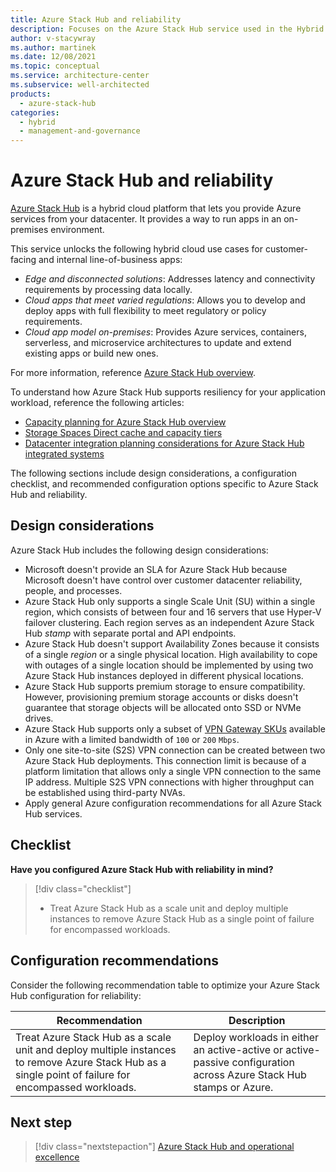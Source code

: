 ```yaml
---
title: Azure Stack Hub and reliability
description: Focuses on the Azure Stack Hub service used in the Hybrid solution to provide best-practice, configuration recommendations, and design considerations related to Reliability.
author: v-stacywray
ms.author: martinek
ms.date: 12/08/2021
ms.topic: conceptual
ms.service: architecture-center
ms.subservice: well-architected
products:
  - azure-stack-hub
categories:
  - hybrid
  - management-and-governance
---
```


# Azure Stack Hub and reliability

[Azure Stack Hub](/azure-stack/operator/?view=azs-2102&preserve-view=true) is a hybrid cloud platform that lets you provide Azure services from your datacenter. It provides a way to run apps in an on-premises environment.

This service unlocks the following hybrid cloud use cases for customer-facing and internal line-of-business apps:

- *Edge and disconnected solutions*: Addresses latency and connectivity requirements by processing data locally.
- *Cloud apps that meet varied regulations*: Allows you to develop and deploy apps with full flexibility to meet regulatory or policy requirements.
- *Cloud app model on-premises*: Provides Azure services, containers, serverless, and microservice architectures to update and extend existing apps or build new ones.

For more information, reference [Azure Stack Hub overview](/azure-stack/operator/azure-stack-overview?view=azs-2102&preserve-view=true).

To understand how Azure Stack Hub supports resiliency for your application workload, reference the following articles:

- [Capacity planning for Azure Stack Hub overview](/azure-stack/operator/azure-stack-capacity-planning-overview?view=azs-2102&preserve-view=true)
- [Storage Spaces Direct cache and capacity tiers](/azure-stack/operator/azure-stack-capacity-planning-storage?view=azs-2102#storage-spaces-direct-cache-and-capacity-tiers&preserve-view=true)
- [Datacenter integration planning considerations for Azure Stack Hub integrated systems](/azure-stack/operator/azure-stack-datacenter-integration?view=azs-2102&preserve-view=true)

The following sections include design considerations, a configuration checklist, and recommended configuration options specific to Azure Stack Hub and reliability.

## Design considerations

Azure Stack Hub includes the following design considerations:

- Microsoft doesn't provide an SLA for Azure Stack Hub because Microsoft doesn't have control over customer datacenter reliability, people, and processes.
- Azure Stack Hub only supports a single Scale Unit (SU) within a single region, which consists of between four and 16 servers that use Hyper-V failover clustering. Each region serves as an independent Azure Stack Hub *stamp* with separate portal and API endpoints.
- Azure Stack Hub doesn't support Availability Zones because it consists of a single *region* or a single physical location. High availability to cope with outages of a single location should be implemented by using two Azure Stack Hub instances deployed in different physical locations.
- Azure Stack Hub supports premium storage to ensure compatibility. However, provisioning premium storage accounts or disks doesn't guarantee that storage objects will be allocated onto SSD or NVMe drives.
- Azure Stack Hub supports only a subset of [VPN Gateway SKUs](/azure-stack/user/azure-stack-vpn-gateway-about-vpn-gateways?view=azs-2102#estimated-aggregate-throughput-by-sku&preserve-view=true) available in Azure with a limited bandwidth of `100` or `200` `Mbps`.
- Only one site-to-site (S2S) VPN connection can be created between two Azure Stack Hub deployments. This connection limit is because of a platform limitation that allows only a single VPN connection to the same IP address. Multiple S2S VPN connections with higher throughput can be established using third-party NVAs.
- Apply general Azure configuration recommendations for all Azure Stack Hub services.

## Checklist

**Have you configured Azure Stack Hub with reliability in mind?**

> [!div class="checklist"]
> - Treat Azure Stack Hub as a scale unit and deploy multiple instances to remove Azure Stack Hub as a single point of failure for encompassed workloads.

## Configuration recommendations

Consider the following recommendation table to optimize your Azure Stack Hub configuration for reliability:

|Recommendation|Description|
|--------------|-----------|
|Treat Azure Stack Hub as a scale unit and deploy multiple instances to remove Azure Stack Hub as a single point of failure for encompassed workloads.|Deploy workloads in either an active-active or active-passive configuration across Azure Stack Hub stamps or Azure.|

## Next step

> [!div class="nextstepaction"]
> [Azure Stack Hub and operational excellence](operational-excellence.md)